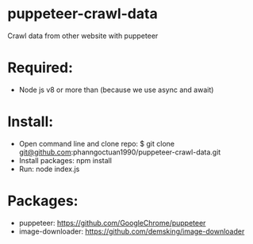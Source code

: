 # puppeteer-crawl-data
Crawl data from other website with puppeteer

# Required:
- Node js v8 or more than (because we use async and await)

# Install:
- Open command line and clone repo: $ git clone git@github.com:phanngoctuan1990/puppeteer-crawl-data.git
- Install packages: npm install
- Run: node index.js

# Packages:
- puppeteer: https://github.com/GoogleChrome/puppeteer
- image-downloader: https://github.com/demsking/image-downloader
